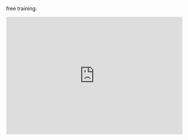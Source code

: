 free training:
<iframe src="https://vauren.substack.com/embed" width="480" height="320" style="border:1px solid #EEE; background:white;" frameborder="0" scrolling="no"></iframe>

